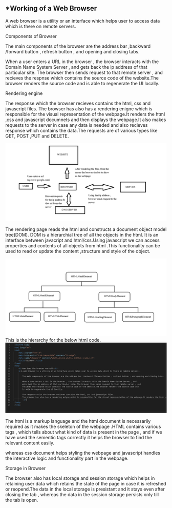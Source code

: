 ## *Working of a Web Browser

A web browser is a utility or an interface which helps user to access data which is there on remote servers.

Components of Browser

The main components of the browser are the address bar ,backward /forward button , refresh button , and opening and closing tabs.

When a user enters a URL in the browser , the browser interacts with the Domain Name System Server , and
gets back the ip address of that particular site. The browser then sends request to that remote server , and
recieves the respnse which contains the source code of the website.The browser renders the source code and
is able to regenerate the UI locally.

Rendering engine

The response which the browser recieves contains the html, css and javascript files.
The browser has also has a rendering enigne which is responsible for the visual representation of the webpage.It renders the html ,css  and javascript documnets and then displays the webpage.It also makes requests to the server in case any data is needed and also recieves response which contains the data.The requests are of various types like GET, POST ,PUT and DELETE.


![My image](./images/browser.png)

The rendering page reads the html and constructs a document object model tree(DOM). DOM is a hierarchial tree of all the objects in the html. It is an interface between javacript and html/css.Using javascript we can access  properties and contents of all objects from html .This functionality can be used to read or update the content ,structure and style of the object.

![My image](./images/hierarchy-diag.png)
This is the hierarchy for the below html code.
![My image](./images/html.PNG)


The html is a markup language and the html document is necessarily required as it makes the skeleton of the webpage .HTML contains various tags , which tells about what kind of data is present in the page , and if we have used the sementic tags correctly it helps the browser to find the relevant content easily.

whereas css document helps styling the webpage and javascript handles the interactive logic and functionality part in the webpage.

Storage in Browser

The browser also has local storage and session storage which helps in retaining user data which retains the state of the page in case it is refreshed or reopend.The data in the local storage is presistant and it stays even after closing the tab , whereas the data in the session storage persists only till the tab is open.

